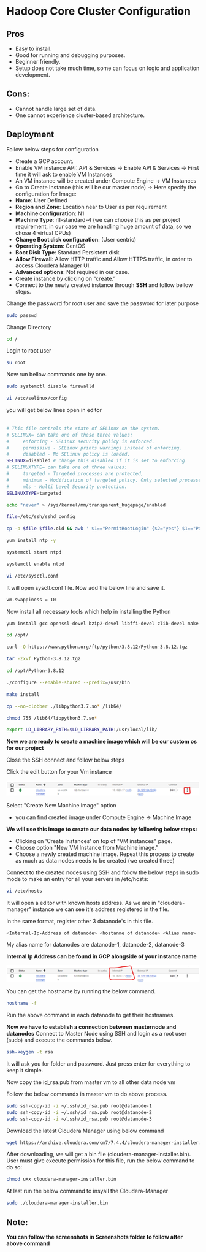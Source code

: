 # Hadoop Core Cluster Configuration



## Pros

- Easy to install.
- Good for running and debugging purposes.
- Beginner friendly.
- Setup does not take much time, some can focus on logic and application development.
## Cons:
- Cannot handle large set of data.
- One cannot experience cluster-based architecture.
## Deployment

Follow below steps for configuration 

- Create a GCP account.
- Enable VM instance API: API & Services -> Enable API & Services -> First time it will ask to enable VM Instances
- An VM instance will be created under Compute Engine -> VM Instances
- Go to Create Instance (this will be our master node) -> Here specify the configuration for Image:
- **Name**: User Defined
- **Region and Zone**: Location near to User as per requirement
- **Machine configuration**: N1
- **Machine Type**: n1-standard-4 (we can choose this as per project requirement, in our case we are handling huge amount of data, so we chose 4 virtual CPUs)
- **Change Boot disk configuration**: (User centric)
- **Operating System**: CentOS
- **Boot Disk Type**: Standard Persistent disk
- **Allow Firewall**: Allow HTTP traffic and Allow HTTPS traffic, in order to access Cloudera Manager UI.
- **Advanced options**: Not required in our case.
- Create instance by clicking on "create.” 
- Connect to the newly created instance through **SSH** and follow bellow steps.


Change the password for root user and save the password for later purpose
```bash
sudo passwd
```
Change Directory
```bash
cd /
```
Login to root user
```bash
su root
```
Now run bellow commands one by one.

```bash
sudo systemctl disable firewalld
```
```bash
vi /etc/selinux/config
```
you will get below lines open in editor
```bash

# This file controls the state of SELinux on the system.
# SELINUX= can take one of these three values:
#     enforcing - SELinux security policy is enforced.
#     permissive - SELinux prints warnings instead of enforcing.
#     disabled - No SELinux policy is loaded.
SELINUX=disabled # change this disabled if it is set to enforcing 
# SELINUXTYPE= can take one of three values:
#     targeted - Targeted processes are protected,
#     minimum - Modification of targeted policy. Only selected processes are protected. 
#     mls - Multi Level Security protection.
SELINUXTYPE=targeted
```
```bash
echo "never" > /sys/kernel/mm/transparent_hugepage/enabled
```
```bash
file=/etc/ssh/sshd_config
```
```bash
cp -p $file $file.old && awk ' $1=="PermitRootLogin" {$2="yes"} $1=="PasswordAuthentication" {$2="yes"} $1=="PubkeyAuthentication" {$1="PubkeyAuthentication"} {print} ' $file.old > $file
```
```bash
yum install ntp -y
```
```bash
systemctl start ntpd
```
```bash
systemctl enable ntpd
```
```bash
vi /etc/sysctl.conf
```
It will open sysctl.conf file. Now add the below line and save it.
```bash
vm.swappiness = 10
```
Now install all necessary tools which help in installing the Python
```bash
yum install gcc openssl-devel bzip2-devel libffi-devel zlib-devel make -y
```
```bash
cd /opt/
```
```bash
curl -O https://www.python.org/ftp/python/3.8.12/Python-3.8.12.tgz
```
```bash
tar -zxvf Python-3.8.12.tgz
```
```bash
cd /opt/Python-3.8.12
```
```bash
./configure --enable-shared --prefix=/usr/bin
```
```bash
make install
```
```bash
cp --no-clobber ./libpython3.7.so* /lib64/
```
```bash
chmod 755 /lib64/libpython3.7.so*
```
```bash
export LD_LIBRARY_PATH=$LD_LIBRARY_PATH:/usr/local/lib/
```
**Now we are ready to create a machine image which will be our custom os for our project**

Close the SSH connect and follow below steps

Click the edit button for your Vm instance

![img.png](img.png)

Select "Create New Machine Image" option
- you can find created image under Compute Engine -> Machine Image 

**We will use this image to create our data nodes by following below steps:**
- Clicking on 'Create Instances' on top of "VM instances" page.
- Choose option "New VM Instance from Machine image.”
- Choose a newly created machine image. Repeat this process to create as much as data nodes needs to be created (we created three)

Connect to the created nodes using SSH and follow the below steps in sudo mode to make an entry for all your servers in /etc/hosts:
```bash
vi /etc/hosts
```
It will open a editor with known hosts address. As we are in "cloudera-manager" instance we can see it's address registered in the file.

In the same format, register other 3 datanode's in this file.

```bash
<Internal-Ip-Address of datanode> <hostanme of datanode> <Alias name>
```
My alias name for datanodes are datanode-1, datanode-2, datanode-3

**Internal Ip Address can be found in GCP alongside of your instance name**

![img_1.png](Screenshots/img_1.png)

You can get the hostname by running the below command.
```bash
hostname -f
```
Run the above command in each datanode to get their hostnames.

**Now we have to establish a connection between masternode and datanodes**
Connect to Master Node using SSH and login as a root user (sudo) and
execute the commands below.

```bash
ssh-keygen -t rsa
```
It will ask you for folder and password. Just press enter for everything to keep it simple.

Now copy the id_rsa.pub from master vm to all other data node vm

Follow the below commands in master vm to do above process.

```bash
sudo ssh-copy-id -i ~/.ssh/id_rsa.pub root@datanode-1
sudo ssh-copy-id -i ~/.ssh/id_rsa.pub root@datanode-2
sudo ssh-copy-id -i ~/.ssh/id_rsa.pub root@datanode-3
```

Download the latest Cloudera Manager using below command

```bash
wget https://archive.cloudera.com/cm7/7.4.4/cloudera-manager-installer.bin
```
After downloading, we will get a bin file (cloudera-manager-installer.bin).
User must give execute permission for this file, run the below command to
do so:

```bash
chmod u+x cloudera-manager-installer.bin
```
At last run the below command to insyall the Cloudera-Manager
```bash
sudo ./cloudera-manager-installer.bin
```
## Note:

**You can follow the screenshots in Screenshots folder to follow after above command**

